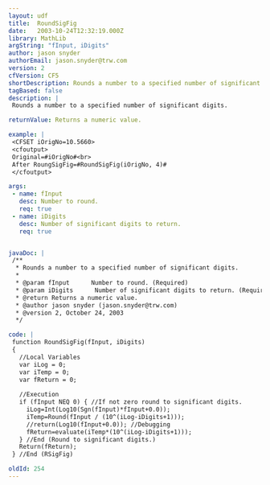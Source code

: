 ```yaml
---
layout: udf
title:  RoundSigFig
date:   2003-10-24T12:32:19.000Z
library: MathLib
argString: "fInput, iDigits"
author: jason snyder
authorEmail: jason.snyder@trw.com
version: 2
cfVersion: CF5
shortDescription: Rounds a number to a specified number of significant digits.
tagBased: false
description: |
 Rounds a number to a specified number of significant digits.

returnValue: Returns a numeric value.

example: |
 <CFSET iOrigNo=10.5660>
 <cfoutput>
 Original=#iOrigNo#<br> 
 After RoungSigFig=#RoundSigFig(iOrigNo, 4)#
 </cfoutput>

args:
 - name: fInput
   desc: Number to round.
   req: true
 - name: iDigits
   desc: Number of significant digits to return.
   req: true


javaDoc: |
 /**
  * Rounds a number to a specified number of significant digits.
  * 
  * @param fInput      Number to round. (Required)
  * @param iDigits      Number of significant digits to return. (Required)
  * @return Returns a numeric value. 
  * @author jason snyder (jason.snyder@trw.com) 
  * @version 2, October 24, 2003 
  */

code: |
 function RoundSigFig(fInput, iDigits) 
 {
   //Local Variables
   var iLog = 0;
   var iTemp = 0;
   var fReturn = 0;
 
   //Execution
   if (fInput NEQ 0) { //If not zero round to significant digits.
     iLog=Int(Log10(Sgn(fInput)*fInput+0.0));
     iTemp=Round(fInput / (10^(iLog-iDigits+1)));
     //return(Log10(fInput+0.0)); //Debugging
     fReturn=evaluate(iTemp*(10^(iLog-iDigits+1)));
   } //End (Round to significant digits.)
   Return(fReturn);
 } //End (RSigFig)

oldId: 254
---
```


